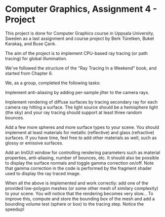 Computer Graphics, Assignment 4 - Project
=============================================

This project is done for Computer Graphics course in Uppsala University, Sweden as a last assignment and course project by Berk Türetken, Buket Karakaş, and Buse Çarık.

The aim of the project is to implement CPU-based ray tracing (or path tracing) for global illumination.

We've followed the structure of the "Ray Tracing In a Weekend" book, and started from Chapter 6.

We, as a group, completed the following tasks:

Implement anti-aliasing by adding per-sample jilter to the camera rays.

Implement rendering of diffuse surfaces by tracing secondary ray for each camera ray hitting a surface. The light source should be a hemisphere light (the sky) and your ray tracing should support at least three random bounces.

Add a few more spheres and more surface types to your scene. You should implement at least materials for metallic (reflective) and glass (refractive) surfaces. If you have time, feel free to add other materials as well, such as glossy or emissive surfaces.

Add an ImGUI window for controlling rendering parameters such as material properties, anti-aliasing, number of bounces, etc. It should also be possible to display the surface normals and toggle gamma correction on/off. Note that gamma correction in the code is performed by the fragment shader used to display the ray traced image.

When all the above is implemented and work correctly: add one of the provided low-polygon meshes (or some other mesh of similary complexity) to your scene. You will notice that the rendering becomes very slow... To improve this, compute and store the bounding box of the mesh and add a bounding volume test (sphere or box) to the tracing step. Notice the speedup!

